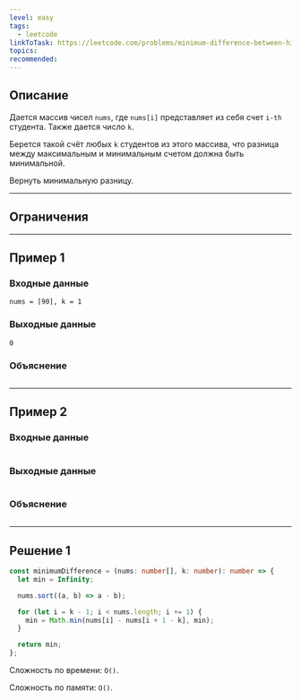 ```yaml
---
level: easy
tags:
  - leetcode
linkToTask: https://leetcode.com/problems/minimum-difference-between-highest-and-lowest-of-k-scores/
topics: 
recommended:
---
```

## Описание

Дается массив чисел `nums`, где `nums[i]` представляет из себя счет `i-th` студента. Также дается число `k`.

Берется такой счёт любых `k` студентов из этого массива, что разница между максимальным и минимальным счетом должна быть минимальной.

Вернуть минимальную разницу.

---
## Ограничения

---
## Пример 1

### Входные данные

```
nums = [90], k = 1
```
### Выходные данные

```
0
```
### Объяснение

```

```

---
## Пример 2

### Входные данные

```

```
### Выходные данные

```

```
### Объяснение

```

```

---
## Решение 1

```typescript
const minimumDifference = (nums: number[], k: number): number => {
  let min = Infinity;

  nums.sort((a, b) => a - b);

  for (let i = k - 1; i < nums.length; i += 1) {
    min = Math.min(nums[i] - nums[i + 1 - k], min);
  }

  return min;
};
```

Сложность по времени: `O()`.

Сложность по памяти: `O()`.